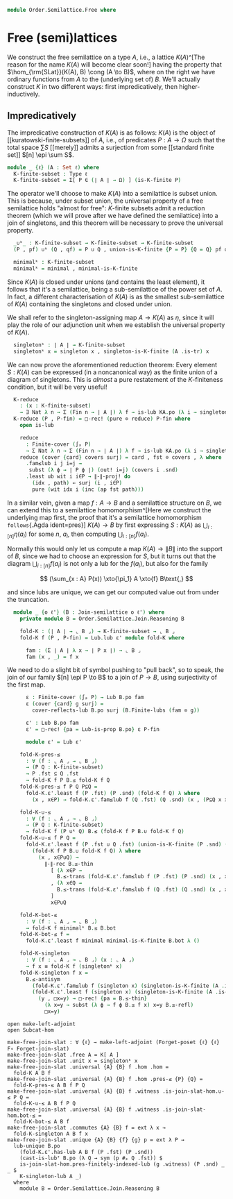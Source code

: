 <!--
```agda
open import Algebra.Monoid

open import Cat.Functor.Adjoint
open import Cat.Functor.Subcategory
open import Cat.Prelude

open import Data.Fin.Closure
open import Data.Fin.Indexed
open import Data.Fin.Finite
open import Data.Fin.Base
open import Data.Sum.Base
open import Data.Power

open import Order.Base
open import Order.Subposet
open import Order.Diagram.Lub
open import Order.Semilattice.Join
open import Order.Semilattice.Join.Subsemilattice
open import Order.Instances.Pointwise

import Order.Semilattice.Join.Reasoning
```
-->

```agda
module Order.Semilattice.Free where
```

# Free (semi)lattices

We construct the free semilattice on a type $A$, i.e., a lattice
$K(A)$^[The reason for the name $K(A)$ will become clear soon!] having
the property that $\hom_{\rm{SLat}}(K(A), B) \cong (A \to B)$, where on
the right we have ordinary functions from $A$ to the (underlying set of)
$B$. We'll actually construct $K$ in two different ways: first
impredicatively, then higher-inductively.

## Impredicatively

The impredicative construction of $K(A)$ is as follows: $K(A)$ is the
object of [[kuratowski-finite-subsets]] of $A$, i.e., of predicates $P :
A \to \Omega$ such that the total space $\sum S$ [[merely]] admits a
surjection from some [[standard finite set]] $[n] \epi \sum S$.

```agda
module _ {ℓ} (A : Set ℓ) where
  K-finite-subset : Type ℓ
  K-finite-subset = Σ[ P ∈ (∣ A ∣ → Ω) ] (is-K-finite P)
```

The operator we'll choose to make $K(A)$ into a semilattice is subset
union. This is because, under subset union, the universal property of a
free semilattice holds "almost for free": $K$-finite subsets admit a
reduction theorem (which we will prove after we have defined the
semilattice) into a join of singletons, and this theorem will be
necessary to prove the universal property.

```agda
  _∪ᵏ_ : K-finite-subset → K-finite-subset → K-finite-subset
  (P , pf) ∪ᵏ (Q , qf) = P ∪ Q , union-is-K-finite {P = P} {Q = Q} pf qf
```

```agda
  minimalᵏ : K-finite-subset
  minimalᵏ = minimal , minimal-is-K-finite
```


Since $K(A)$ is closed under unions (and contains the least element), it
follows that it's a semilattice, being a sub-semilattice of the power
set of $A$. In fact, a different characterisation of $K(A)$ is as the
smallest sub-semilattice of $K(A)$ containing the singletons and closed
under union.

<!--
```agda
  K[_] : Join-semilattice ℓ ℓ
  K[_] .fst = Subposet (Subsets ∣ A ∣) λ P → el! (is-K-finite P)
  K[_] .snd =
    Subposet-is-join-semilattice Subsets-is-join-slat
      (λ {P} {Q} pf qf → union-is-K-finite {P = P} {Q = Q} pf qf)
      minimal-is-K-finite

  private module KA = Order.Semilattice.Join.Reasoning K[_]
```
-->

We shall refer to the singleton-assigning map $A \to K(A)$ as $\eta$,
since it will play the role of our adjunction unit when we establish the
universal property of $K(A)$.

```agda
  singletonᵏ : ∣ A ∣ → K-finite-subset
  singletonᵏ x = singleton x , singleton-is-K-finite (A .is-tr) x
```

We can now prove the aforementioned reduction theorem: Every element $S : K(A)$
can be expressed (in a noncanonical way) as the finite union of a
diagram of singletons. This is _almost_ a pure restatement of the
$K$-finiteness condition, but it will be very useful!

```agda
  K-reduce
    : (x : K-finite-subset)
    → ∃ Nat λ n → Σ (Fin n → ∣ A ∣) λ f → is-lub KA.po (λ i → singletonᵏ (f i)) x
  K-reduce (P , P-fin) = □-rec! (pure ⊙ reduce) P-fin where
    open is-lub

    reduce
      : Finite-cover (∫ₚ P) 
      → Σ Nat λ n → Σ (Fin n → ∣ A ∣) λ f → is-lub KA.po (λ i → singletonᵏ (f i)) (P , P-fin)
    reduce (cover {card} covers surj) = card , fst ⊙ covers , λ where
      .fam≤lub i j i=j →
       subst (λ ϕ → ∣ P ϕ ∣) (out! i=j) (covers i .snd)
      .least ub wit i i∈P → ∥-∥-proj! do
        (idx , path) ← surj (i , i∈P)
        pure (wit idx i (inc (ap fst path)))
```

<!--
```agda
  K-singleton-lub
    : (P : K-finite-subset)
    → is-lub KA.po {I = ∫ₚ (P .fst)} (singletonᵏ ⊙ fst) P
  K-singleton-lub P = subposet-has-lub _ (P .snd) (subset-singleton-lub _)
```
-->

In a similar vein, given a map $f : A \to B$ and a semilattice structure
on $B$, we can extend this to a semilattice homomorphism^[Here we
construct the underlying map first, the proof that it's a semilattice
homomorphism `follows`{.Agda ident=pres}] $K(A) \to B$ by first
expressing $S : K(A)$ as $\bigcup_{i:[n]} \eta(a_i)$ for some $n$,
$a_i$, then computing $\bigcup_{i:[n]} f(a_i)$.

Normally this would only let us compute a map $K(A) \to \| B \|$ into
the support of $B$, since we had to choose an expression for $S$, but it
turns out that the diagram $\bigcup_{i:[n]} f(a_i)$ is not only a lub
for the $f(a_i)$, but also for the family

$$
(\sum_{x : A} P(x)) \xto{\pi_1} A \xto{f} B\text{,}
$$

and since lubs are unique, we can get our computed value out from under
the truncation.

```agda
  module _ {o ℓ'} (B : Join-semilattice o ℓ') where
    private module B = Order.Semilattice.Join.Reasoning B

    fold-K : (∣ A ∣ → ⌞ B ⌟) → K-finite-subset → ⌞ B ⌟
    fold-K f (P , P-fin) = Lub.lub ε' module fold-K where

      fam : (Σ ∣ A ∣ λ x → ∣ P x ∣) → ⌞ B ⌟
      fam (x , _) = f x
```

We need to do a slight bit of symbol pushing to "pull back", so to
speak, the join of our family $[n] \epi P \to B$ to a join of $P \to B$,
using surjectivity of the first map.

```agda
      ε : Finite-cover (∫ₚ P) → Lub B.po fam
      ε (cover {card} g surj) =
        cover-reflects-lub B.po surj (B.Finite-lubs (fam ⊙ g))

      ε' : Lub B.po fam
      ε' = □-rec! {pa = Lub-is-prop B.po} ε P-fin

      module ε' = Lub ε'
```

```agda
    fold-K-pres-≤
      : ∀ (f : ⌞ A ⌟ → ⌞ B ⌟)
      → (P Q : K-finite-subset)
      → P .fst ⊆ Q .fst
      → fold-K f P B.≤ fold-K f Q
    fold-K-pres-≤ f P Q P⊆Q =
      fold-K.ε'.least f (P .fst) (P .snd) (fold-K f Q) λ where
        (x , x∈P) → fold-K.ε'.fam≤lub f (Q .fst) (Q .snd) (x , (P⊆Q x x∈P))

    fold-K-∪-≤
      : ∀ (f : ⌞ A ⌟ → ⌞ B ⌟)
      → (P Q : K-finite-subset)
      → fold-K f (P ∪ᵏ Q) B.≤ (fold-K f P B.∪ fold-K f Q)
    fold-K-∪-≤ f P Q =
      fold-K.ε'.least f (P .fst ∪ Q .fst) (union-is-K-finite (P .snd) (Q .snd))
        (fold-K f P B.∪ fold-K f Q) λ where
          (x , x∈P∪Q) →
            ∥-∥-rec B.≤-thin
              [ (λ x∈P →
                B.≤-trans (fold-K.ε'.fam≤lub f (P .fst) (P .snd) (x , x∈P)) B.l≤∪)
              , (λ x∈Q →
                B.≤-trans (fold-K.ε'.fam≤lub f (Q .fst) (Q .snd) (x , x∈Q)) B.r≤∪)
              ]
              x∈P∪Q

    fold-K-bot-≤
      : ∀ (f : ⌞ A ⌟ → ⌞ B ⌟)
      → fold-K f minimalᵏ B.≤ B.bot
    fold-K-bot-≤ f =
      fold-K.ε'.least f minimal minimal-is-K-finite B.bot λ ()

    fold-K-singleton
      : ∀ (f : ⌞ A ⌟ → ⌞ B ⌟) (x : ⌞ A ⌟)
      → f x ≡ fold-K f (singletonᵏ x)
    fold-K-singleton f x =
      B.≤-antisym
        (fold-K.ε'.fam≤lub f (singleton x) (singleton-is-K-finite (A .is-tr) x) (x , inc refl))
        (fold-K.ε'.least f (singleton x) (singleton-is-K-finite (A .is-tr) x) (f x) λ where
          (y , □x=y) → □-rec! {pa = B.≤-thin}
            (λ x=y → subst (λ ϕ → f ϕ B.≤ f x) x=y B.≤-refl)
            □x=y)
```

```
open make-left-adjoint
open Subcat-hom

make-free-join-slat : ∀ {ℓ} → make-left-adjoint (Forget-poset {ℓ} {ℓ} F∘ Forget-join-slat)
make-free-join-slat .free A = K[ A ]
make-free-join-slat .unit x = singletonᵏ x
make-free-join-slat .universal {A} {B} f .hom .hom =
  fold-K A B f
make-free-join-slat .universal {A} {B} f .hom .pres-≤ {P} {Q} =
  fold-K-pres-≤ A B f P Q
make-free-join-slat .universal {A} {B} f .witness .is-join-slat-hom.∪-≤ P Q =
  fold-K-∪-≤ A B f P Q
make-free-join-slat .universal {A} {B} f .witness .is-join-slat-hom.bot-≤ =
  fold-K-bot-≤ A B f
make-free-join-slat .commutes {A} {B} f = ext λ x →
  fold-K-singleton A B f x
make-free-join-slat .unique {A} {B} {f} {g} p = ext λ P →
  lub-unique B.po
    (fold-K.ε'.has-lub A B f (P .fst) (P .snd))
    (cast-is-lubᶠ B.po (λ Q → sym (p #ₚ Q .fst)) $
    is-join-slat-hom.pres-finitely-indexed-lub (g .witness) (P .snd) _ _ $
    K-singleton-lub A _)
  where
    module B = Order.Semilattice.Join.Reasoning B
```
